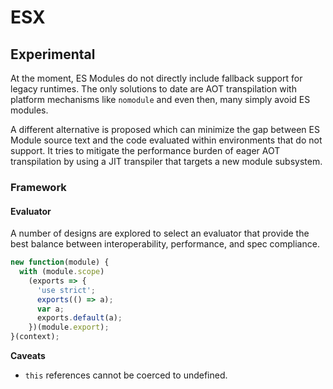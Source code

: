 # ESX

## Experimental

At the moment, ES Modules do not directly include fallback support for legacy runtimes. The only solutions to date are AOT transpilation with platform mechanisms like `nomodule` and even then, many simply avoid ES modules.

A different alternative is proposed which can minimize the gap between ES Module source text and the code evaluated within environments that do not support. It tries to mitigate the performance burden of eager AOT transpilation by using a JIT transpiler that targets a new module subsystem.

### Framework

#### Evaluator

A number of designs are explored to select an evaluator that provide the best balance between interoperability, performance, and spec compliance.

```js
new function(module) {
  with (module.scope)
    (exports => {
      'use strict';
      exports(() => a);
      var a;
      exports.default(a);
    })(module.export);
}(context);
```

**Caveats**

- `this` references cannot be coerced to undefined.
